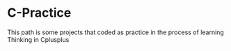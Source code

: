 # C-Practice
This path is some projects that coded as practice in the process of learning Thinking in Cplusplus
